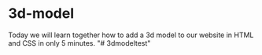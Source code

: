 # 3d-model
Today we will learn together how to add a 3d model to our website in HTML and CSS in only 5 minutes.
"# 3dmodeltest" 
